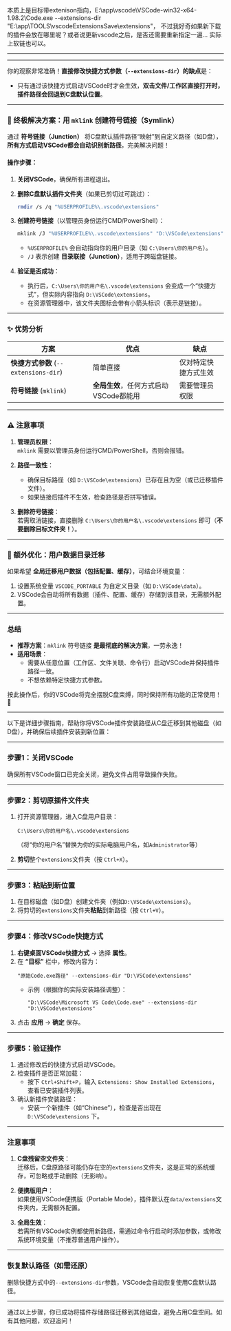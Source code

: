 
本质上是目标带extenison指向，E:\app\vscode\VSCode-win32-x64-1.98.2\Code.exe  --extensions-dir "E:\app\TOOLS\vscodeExtensionsSave\extensions"，
不过我好奇如果新下载的插件会放在哪里呢？或者说更新vscode之后，是否还需要重新指定一遍... 实际上软链也可以。

---
 

---

你的观察非常准确！**直接修改快捷方式参数（`--extensions-dir`）的缺点**是：  
- 只有通过该快捷方式启动VSCode时才会生效，**双击文件/工作区直接打开时，插件路径会回退到C盘默认位置**。  

---

### **🔧 终极解决方案：用 `mklink` 创建符号链接（Symlink）**
通过 **符号链接（Junction）** 将C盘默认插件路径“映射”到自定义路径（如D盘），**所有方式启动VSCode都会自动识别新路径**，完美解决问题！

#### **操作步骤：**
1. **关闭VSCode**，确保所有进程退出。  
2. **删除C盘默认插件文件夹**（如果已剪切过可跳过）：  
   ```bash
   rmdir /s /q "%USERPROFILE%\.vscode\extensions"
   ```
3. **创建符号链接**（以管理员身份运行CMD/PowerShell）：  
   ```bash
   mklink /J "%USERPROFILE%\.vscode\extensions" "D:\VSCode\extensions"
   ```
   - `%USERPROFILE%` 会自动指向你的用户目录（如 `C:\Users\你的用户名`）。  
   - `/J` 表示创建 **目录联接（Junction）**，适用于跨磁盘链接。  

4. **验证是否成功**：  
   - 执行后，`C:\Users\你的用户名\.vscode\extensions` 会变成一个“快捷方式”，但实际内容指向 `D:\VSCode\extensions`。  
   - 在资源管理器中，该文件夹图标会带有小箭头标识（表示是链接）。  

---

### **✨ 优势分析**
| 方案 | 优点 | 缺点 |
|------|------|------|
| **快捷方式参数** (`--extensions-dir`) | 简单直接 | 仅对特定快捷方式生效 |
| **符号链接** (`mklink`) | **全局生效**，任何方式启动VSCode都能用 | 需要管理员权限 |

---

### **⚠️ 注意事项**
1. **管理员权限**：  
   `mklink` 需要以管理员身份运行CMD/PowerShell，否则会报错。  

2. **路径一致性**：  
   - 确保目标路径（如 `D:\VSCode\extensions`）已存在且为空（或已迁移插件文件）。  
   - 如果链接后插件不生效，检查路径是否拼写错误。  

3. **删除符号链接**：  
   若需取消链接，直接删除 `C:\Users\你的用户名\.vscode\extensions` 即可（**不要删除目标文件夹！**）。  

---

### **📌 额外优化：用户数据目录迁移**
如果希望 **全局迁移用户数据（包括配置、缓存）**，可结合环境变量：  
1. 设置系统变量 `VSCODE_PORTABLE` 为自定义目录（如 `D:\VSCode\data`）。  
2. VSCode会自动将所有数据（插件、配置、缓存）存储到该目录，无需额外配置。  

---

### **总结**
- **推荐方案**：`mklink` 符号链接 **是最彻底的解决方案**，一劳永逸！  
- **适用场景**：  
  - 需要从任意位置（工作区、文件关联、命令行）启动VSCode并保持插件路径一致。  
  - 不想依赖特定快捷方式参数。  

按此操作后，你的VSCode将完全摆脱C盘束缚，同时保持所有功能的正常使用！ 🚀

---

以下是详细步骤指南，帮助你将VSCode插件安装路径从C盘迁移到其他磁盘（如D盘），并确保后续插件安装到新位置：

---

### **步骤1：关闭VSCode**
确保所有VSCode窗口已完全关闭，避免文件占用导致操作失败。

---

### **步骤2：剪切原插件文件夹**
1. 打开资源管理器，进入C盘用户目录：
   ```
   C:\Users\你的用户名\.vscode\extensions
   ```
   （将“你的用户名”替换为你的实际电脑用户名，如`Administrator`等）

2. **剪切**整个`extensions`文件夹（按 `Ctrl+X`）。

---

### **步骤3：粘贴到新位置**
1. 在目标磁盘（如D盘）创建文件夹（例如`D:\VSCode\extensions`）。
2. 将剪切的`extensions`文件夹**粘贴**到新路径（按 `Ctrl+V`）。

---

### **步骤4：修改VSCode快捷方式**
1. **右键桌面VSCode快捷方式** → 选择 **属性**。
2. 在 **“目标”** 栏中，修改内容为：
   ```
   "原始Code.exe路径" --extensions-dir "D:\VSCode\extensions"
   ```
   - 示例（根据你的实际安装路径调整）：
     ```
     "D:\VSCode\Microsoft VS Code\Code.exe" --extensions-dir "D:\VSCode\extensions"
     ```
3. 点击 **应用** → **确定** 保存。

---

### **步骤5：验证操作**
1. 通过修改后的快捷方式启动VSCode。
2. 检查插件是否正常加载：
   - 按下 `Ctrl+Shift+P`，输入 `Extensions: Show Installed Extensions`，查看已安装插件列表。
3. 确认新插件安装路径：
   - 安装一个新插件（如“Chinese”），检查是否出现在 `D:\VSCode\extensions` 下。

---

### **注意事项**
1. **C盘残留空文件夹**：  
   迁移后，C盘原路径可能仍存在空的`extensions`文件夹，这是正常的系统缓存，可忽略或手动删除（无影响）。

2. **便携版用户**：  
   如果使用VSCode便携版（Portable Mode），插件默认在`data/extensions`文件夹内，无需额外配置。

3. **全局生效**：  
   若需所有VSCode实例都使用新路径，需通过命令行启动时添加参数，或修改系统环境变量（不推荐普通用户操作）。

---

### **恢复默认路径（如需还原）**
删除快捷方式中的`--extensions-dir`参数，VSCode会自动恢复使用C盘默认路径。

---

通过以上步骤，你已成功将插件存储路径迁移到其他磁盘，避免占用C盘空间。如有其他问题，欢迎追问！
